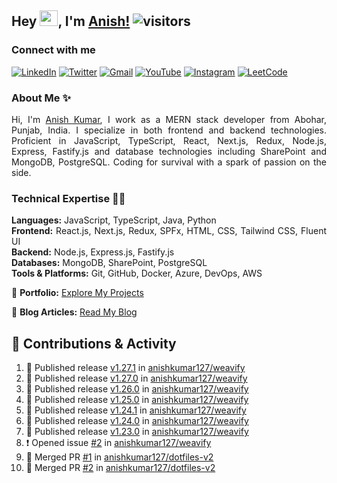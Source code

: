 ## Hey <img src="https://github.com/TheDudeThatCode/TheDudeThatCode/blob/master/Assets/Hi.gif" width="29px" height="25px">, I'm [Anish!](https://github.com/anishkumar127) ![visitors](https://visitor-badge.laobi.icu/badge?page_id=anishkumar127.anishkumar127)

### Connect with me
<!-- Social Media Links -->
[![LinkedIn](https://img.shields.io/badge/LinkedIn-0A66C2?style=for-the-badge&logo=linkedin&logoColor=white)](https://www.linkedin.com/in/anishkumar29/)
[![Twitter](https://img.shields.io/badge/Twitter-1DA1F2?style=for-the-badge&logo=twitter&logoColor=white)](https://twitter.com/anishbishnoixD)
[![Gmail](https://img.shields.io/badge/Gmail-D14836?style=for-the-badge&logo=gmail&logoColor=white)](mailto:anishbishnoi127@gmail.com)
[![YouTube](https://img.shields.io/badge/YouTube-FF0000?style=for-the-badge&logo=youtube&logoColor=white)](https://www.youtube.com/channel/UCWy3HY8xhhCU37FS8t9m9kA)
[![Instagram](https://img.shields.io/badge/Instagram-E4405F?style=for-the-badge&logo=instagram&logoColor=white)](https://www.instagram.com/anishbishnoi29)
[![LeetCode](https://img.shields.io/badge/LeetCode-FFA116?style=for-the-badge&logo=leetcode&logoColor=white)](https://leetcode.com/anishkumar127)


### About Me ✨
<div align="justify" id="anishkumar127">

Hi, I'm [Anish Kumar](https://www.linkedin.com/in/anishkumar29/), I work as a MERN stack developer from Abohar, Punjab, India. I specialize in both frontend and backend technologies. Proficient in JavaScript, TypeScript, React, Next.js, Redux, Node.js, Express, Fastify.js and database technologies including SharePoint and MongoDB, PostgreSQL. Coding for survival with a spark of passion on the side.

### Technical Expertise 👨‍💻

**Languages:** JavaScript, TypeScript, Java, Python  
**Frontend:** React.js, Next.js, Redux, SPFx, HTML, CSS, Tailwind CSS, Fluent UI  
**Backend:** Node.js, Express.js, Fastify.js  
**Databases:** MongoDB, SharePoint, PostgreSQL  
**Tools & Platforms:** Git, GitHub, Docker, Azure, DevOps, AWS

📂 **Portfolio:** [Explore My Projects](https://anishkumar127.github.io/me/projects)  

📝 **Blog Articles:** [Read My Blog](https://anishkumar127.github.io/me/)  

</div>

## 🌟 Contributions & Activity 
<!--START_SECTION:activity-->

1. 🚀 Published release [v1.27.1](https://github.com/anishkumar127/weavify/releases/tag/v1.27.1) in [anishkumar127/weavify](https://github.com/anishkumar127/weavify)
2. 🚀 Published release [v1.27.0](https://github.com/anishkumar127/weavify/releases/tag/v1.27.0) in [anishkumar127/weavify](https://github.com/anishkumar127/weavify)
3. 🚀 Published release [v1.26.0](https://github.com/anishkumar127/weavify/releases/tag/v1.26.0) in [anishkumar127/weavify](https://github.com/anishkumar127/weavify)
4. 🚀 Published release [v1.25.0](https://github.com/anishkumar127/weavify/releases/tag/v1.25.0) in [anishkumar127/weavify](https://github.com/anishkumar127/weavify)
5. 🚀 Published release [v1.24.1](https://github.com/anishkumar127/weavify/releases/tag/v1.24.1) in [anishkumar127/weavify](https://github.com/anishkumar127/weavify)
6. 🚀 Published release [v1.24.0](https://github.com/anishkumar127/weavify/releases/tag/v1.24.0) in [anishkumar127/weavify](https://github.com/anishkumar127/weavify)
7. 🚀 Published release [v1.23.0](https://github.com/anishkumar127/weavify/releases/tag/v1.23.0) in [anishkumar127/weavify](https://github.com/anishkumar127/weavify)
8. ❗ Opened issue [#2](https://github.com/anishkumar127/weavify/issues/2) in [anishkumar127/weavify](https://github.com/anishkumar127/weavify)
9. 🎉 Merged PR [#1](https://github.com/anishkumar127/dotfiles-v2/pull/1) in [anishkumar127/dotfiles-v2](https://github.com/anishkumar127/dotfiles-v2)
10. 🎉 Merged PR [#2](https://github.com/anishkumar127/dotfiles-v2/pull/2) in [anishkumar127/dotfiles-v2](https://github.com/anishkumar127/dotfiles-v2)
<!--END_SECTION:activity-->

<!-- ### Holopin Badges

[![@anishkumar127's Holopin board](https://holopin.me/anishkumar127)](https://holopin.io/@anishkumar127) -->
